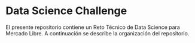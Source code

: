 # Data Science Challenge

El presente repositorio contiene un Reto Técnico de Data Science para Mercado Libre. A continuación se describe la organización del repositorio.